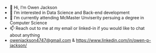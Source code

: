 - 👋 Hi, I’m Owen Jackson
- 👀 I’m interested in Data Science and Back-end development
- 🌱 I’m currently attending McMaster Unviserity persuing a degree in Computer Science
- 📫 Reach out to me at my email or linked-in if you would like to chat about anything
- owenjackson4747@gmail.com & https://www.linkedin.com/in/owen-p-jackson/

<!---
OwenJackson777/OwenJackson777 is a ✨ special ✨ repository because its `README.md` (this file) appears on your GitHub profile.
You can click the Preview link to take a look at your changes.
--->

